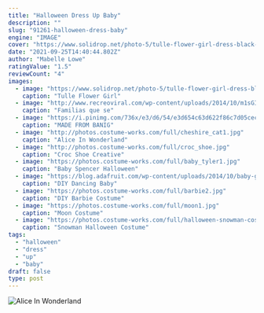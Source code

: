 ```yaml
---
title: "Halloween Dress Up Baby"
description: ""
slug: "91261-halloween-dress-baby"
engine: "IMAGE"
cover: "https://www.solidrop.net/photo-5/tulle-flower-girl-dress-black-baby-kids-tutu-dress-princess-party-ball-gown-children-pageant-birthday-dresses-halloween-costume.jpg"
date: "2021-09-25T14:40:44.802Z"
author: "Mabelle Lowe"
ratingValue: "1.5"
reviewCount: "4"
images:
  - image: "https://www.solidrop.net/photo-5/tulle-flower-girl-dress-black-baby-kids-tutu-dress-princess-party-ball-gown-children-pageant-birthday-dresses-halloween-costume.jpg"
    caption: "Tulle Flower Girl"
  - image: "http://www.recreoviral.com/wp-content/uploads/2014/10/m1sGIhd.jpg"
    caption: "Familias que se"
  - image: "https://i.pinimg.com/736x/e3/d6/54/e3d654c63d622f86c7d05cecfed447f0.jpg"
    caption: "MADE FROM BANIG"
  - image: "http://photos.costume-works.com/full/cheshire_cat1.jpg"
    caption: "Alice In Wonderland"
  - image: "http://photos.costume-works.com/full/croc_shoe.jpg"
    caption: "Croc Shoe Creative"
  - image: "https://photos.costume-works.com/full/baby_tyler1.jpg"
    caption: "Baby Spencer Halloween"
  - image: "https://blog.adafruit.com/wp-content/uploads/2014/10/baby-groot-costume-1.jpg"
    caption: "DIY Dancing Baby"
  - image: "https://photos.costume-works.com/full/barbie2.jpg"
    caption: "DIY Barbie Costume"
  - image: "https://photos.costume-works.com/full/moon1.jpg"
    caption: "Moon Costume"
  - image: "https://photos.costume-works.com/full/halloween-snowman-costume.jpg"
    caption: "Snowman Halloween Costume"
tags:
  - "halloween"
  - "dress"
  - "up"
  - "baby"
draft: false
type: post
---
```



![Alice In Wonderland](http://photos.costume-works.com/full/cheshire_cat1.jpg "Alice In Wonderland")


<!--inArticleAds-->

<!--galleryOne-->


<!--inArticleAds-->

<!--galleryTwo-->


<!--galleryThree-->

